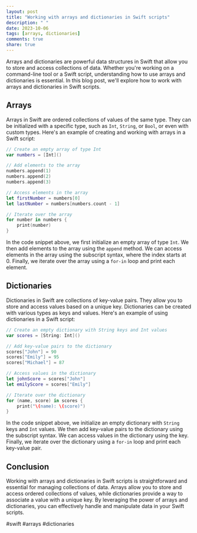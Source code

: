 ```yaml
---
layout: post
title: "Working with arrays and dictionaries in Swift scripts"
description: " "
date: 2023-10-06
tags: [arrays, dictionaries]
comments: true
share: true
---
```


Arrays and dictionaries are powerful data structures in Swift that allow you to store and access collections of data. Whether you're working on a command-line tool or a Swift script, understanding how to use arrays and dictionaries is essential. In this blog post, we'll explore how to work with arrays and dictionaries in Swift scripts.

## Arrays

Arrays in Swift are ordered collections of values of the same type. They can be initialized with a specific type, such as `Int`, `String`, or `Bool`, or even with custom types. Here's an example of creating and working with arrays in a Swift script:

```swift
// Create an empty array of type Int
var numbers = [Int]()

// Add elements to the array
numbers.append(1)
numbers.append(2)
numbers.append(3)

// Access elements in the array
let firstNumber = numbers[0]
let lastNumber = numbers[numbers.count - 1]

// Iterate over the array
for number in numbers {
    print(number)
}
```

In the code snippet above, we first initialize an empty array of type `Int`. We then add elements to the array using the `append` method. We can access elements in the array using the subscript syntax, where the index starts at 0. Finally, we iterate over the array using a `for-in` loop and print each element.

## Dictionaries

Dictionaries in Swift are collections of key-value pairs. They allow you to store and access values based on a unique key. Dictionaries can be created with various types as keys and values. Here's an example of using dictionaries in a Swift script:

```swift
// Create an empty dictionary with String keys and Int values
var scores = [String: Int]()

// Add key-value pairs to the dictionary
scores["John"] = 90
scores["Emily"] = 95
scores["Michael"] = 87

// Access values in the dictionary
let johnScore = scores["John"]
let emilyScore = scores["Emily"]

// Iterate over the dictionary
for (name, score) in scores {
    print("\(name): \(score)")
}
```

In the code snippet above, we initialize an empty dictionary with `String` keys and `Int` values. We then add key-value pairs to the dictionary using the subscript syntax. We can access values in the dictionary using the key. Finally, we iterate over the dictionary using a `for-in` loop and print each key-value pair.

## Conclusion

Working with arrays and dictionaries in Swift scripts is straightforward and essential for managing collections of data. Arrays allow you to store and access ordered collections of values, while dictionaries provide a way to associate a value with a unique key. By leveraging the power of arrays and dictionaries, you can effectively handle and manipulate data in your Swift scripts.

#swift #arrays #dictionaries
